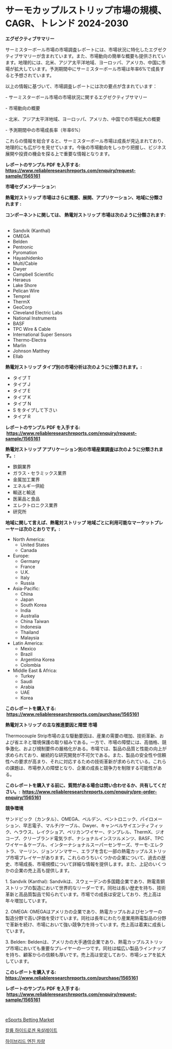 <p><h1>サーモカップルストリップ市場の規模、CAGR、トレンド 2024-2030</h1></p><p><strong>エグゼクティブサマリー</strong></p>
<p><p>サーミスターボール市場の市場調査レポートには、市場状況に特化したエグゼクティブサマリーが含まれています。また、市場動向の簡単な概要も提供されています。地理的には、北米、アジア太平洋地域、ヨーロッパ、アメリカ、中国に市場が拡大しています。予測期間中にサーミスターボール市場は年率6%で成長すると予想されています。</p><p>以上の情報に基づいて、市場調査レポートには次の要点が含まれています：</p><p>- サーミスターボール市場の市場状況に関するエグゼクティブサマリー</p><p>- 市場動向の概要</p><p>- 北米、アジア太平洋地域、ヨーロッパ、アメリカ、中国での市場拡大の概要</p><p>- 予測期間中の市場成長率（年率6%）</p><p>これらの情報を総合すると、サーミスターボール市場は成長が見込まれており、地理的にも広がりを見せています。今後の市場動向をしっかり把握し、ビジネス展開や投資の機会を探る上で重要な情報となります。</p></p>
<p><strong>レポートのサンプル PDF を入手する: <a href="https://www.reliableresearchreports.com/enquiry/request-sample/1565161">https://www.reliableresearchreports.com/enquiry/request-sample/1565161</a></strong></p>
<p><strong>市場セグメンテーション:</strong></p>
<p><strong> 熱電対ストリップ 市場はさらに概要、展開、アプリケーション、地域に分類されます :</strong></p>
<p><strong>コンポーネントに関しては、 熱電対ストリップ 市場は次のように分類されます: &nbsp;</strong></p>
<p><ul><li>Sandvik (Kanthal)</li><li>OMEGA</li><li>Belden</li><li>Pentronic</li><li>Pyromation</li><li>Hayashidenko</li><li>Multi/Cable</li><li>Dwyer</li><li>Campbell Scientific</li><li>Heraeus</li><li>Lake Shore</li><li>Pelican Wire</li><li>Temprel</li><li>ThermX</li><li>GeoCorp</li><li>Cleveland Electric Labs</li><li>National Instruments</li><li>BASF</li><li>TPC Wire & Cable</li><li>International Super Sensors</li><li>Thermo-Electra</li><li>Marlin</li><li>Johnson Matthey</li><li>Ellab</li></ul></p>
<p><strong> 熱電対ストリップ タイプ別の市場分析は次のように分類されます。:</strong></p>
<p><ul><li>タイプ T</li><li>タイプ J</li><li>タイプ E</li><li>タイプ K</li><li>タイプ N</li><li>S をタイプして下さい</li><li>タイプ R</li></ul></p>
<p><strong>レポートのサンプル PDF を入手する: &nbsp;<a href="https://www.reliableresearchreports.com/enquiry/request-sample/1565161">https://www.reliableresearchreports.com/enquiry/request-sample/1565161</a></strong></p>
<p><strong> 熱電対ストリップ アプリケーション別の市場産業調査は次のように分類されます。:</strong></p>
<p><ul><li>鉄鋼業界</li><li>ガラス・セラミックス業界</li><li>金属加工業界</li><li>エネルギー供給</li><li>輸送と輸送</li><li>医薬品と食品</li><li>エレクトロニクス業界</li><li>研究所</li></ul></p>
<p><strong>地域に関して言えば、熱電対ストリップ 地域ごとに利用可能なマーケットプレーヤーは次のとおりです。:</strong></p>
<p><ul>
    <li>
        North America:
        <ul>
            <li>United States</li>
            <li>Canada</li>
        </ul>
    </li>
    <li>
        Europe:
        <ul>
            <li>Germany</li>
            <li>France</li>
            <li>U.K.</li>
            <li>Italy</li>
            <li>Russia</li>
        </ul>
    </li>
    <li>
        Asia-Pacific:
        <ul>
            <li>China</li>
            <li>Japan</li>
            <li>South Korea</li>
            <li>India</li>
            <li>Australia</li>
            <li>China Taiwan</li>
            <li>Indonesia</li>
            <li>Thailand</li>
            <li>Malaysia</li>
        </ul>
    </li>
    <li>
        Latin America:
        <ul>
            <li>Mexico</li>
            <li>Brazil</li>
            <li>Argentina Korea</li>
            <li>Colombia</li>
        </ul>
    </li>
    <li>
        Middle East & Africa:
        <ul>
            <li>Turkey</li>
            <li>Saudi</li>
            <li>Arabia</li>
            <li>UAE</li>
            <li>Korea</li>
        </ul>
    </li>
    </ul></p>
<p><strong>このレポートを購入する: &nbsp;<a href="https://www.reliableresearchreports.com/purchase/1565161">https://www.reliableresearchreports.com/purchase/1565161</a></strong></p>
<p><strong>熱電対ストリップ の主な推進要因と障壁 市場</strong></p>
<p><p>Thermocouple Strip市場の主な駆動要因は、産業の需要の増加、技術革新、および省エネと環境保護の取り組みである。一方で、市場の障壁には、高価格、競争激化、および規制要件の厳格化がある。市場では、製品の品質と性能の向上が求められており、継続的な研究開発が不可欠である。また、製品の安全性や信頼性への要求が高まり、それに対応するための技術革新が求められている。これらの課題は、市場参入の障壁となり、企業の成長と競争力を制限する可能性がある。</p></p>
<p><strong>このレポートを購入する前に、質問がある場合は問い合わせるか、共有してください。:&nbsp; <a href="https://www.reliableresearchreports.com/enquiry/pre-order-enquiry/1565161">https://www.reliableresearchreports.com/enquiry/pre-order-enquiry/1565161</a></strong></p>
<p><strong>競争環境</strong></p>
<p><p>サンドビック（カンタル）、OMEGA、ベルデン、ペントロニック、パイロメーション、早志電子、マルチ/ケーブル、Dwyer、キャンベルサイエンティフィック、ヘラウス、レイクショア、ペリカンワイヤー、テンプレル、ThermX、ジオコープ、クリーブランド電気ラボ、ナショナルインスツルメンツ、BASF、TPCワイヤー＆ケーブル、インターナショナルスーパーセンサーズ、サーモ-エレクトラ、マーリン、ジョンソンマサー、エラブを含む一部の熱電カップルストリップ市場プレイヤーがあります。これらのうちいくつかの企業について、過去の歴史、市場成長、市場規模について詳細な情報を提供します。また、上記のいくつかの企業の売上高も提供します。</p><p>1. Sandvik (Kanthal): Sandvikは、スウェーデンの多国籍企業であり、熱電青銅ストリップの製造において世界的なリーダーです。同社は長い歴史を持ち、技術革新と高品質製品で知られています。市場での成長は安定しており、売上高は年々増加しています。</p><p>2. OMEGA: OMEGAはアメリカの企業であり、熱電カップルおよびセンサーの製造分野で高い評価を受けています。同社は長年にわたり産業用熱電製品の分野で革新を続け、市場において強い競争力を持っています。売上高は着実に成長しています。</p><p>3. Belden: Beldenは、アメリカの大手通信企業であり、熱電カップルストリップ市場においても重要なプレイヤーの一つです。同社は幅広い製品ラインナップを持ち、顧客からの信頼も厚いです。売上高は安定しており、市場シェアを拡大しています。</p></p>
<p><strong>このレポートを購入する: &nbsp; <a href="https://www.reliableresearchreports.com/purchase/1565161">https://www.reliableresearchreports.com/purchase/1565161</a></strong></p>
<p><strong>レポートのサンプル PDF を入手する: &nbsp;<a href="https://www.reliableresearchreports.com/enquiry/request-sample/1565161">https://www.reliableresearchreports.com/enquiry/request-sample/1565161</a></strong><strong></strong></p>
<p>&nbsp;</p>
<p><p><a href="https://github.com/Glendatilghmankmgz0rbhwpy/Market-Research-Report-List-1/blob/main/esports-betting-market.md">eSports Betting Market</a></p><p><a href="https://medium.com/@axintepreda1/%EC%B9%BC%EB%A5%A8-%EC%88%98%EC%82%B0-%EC%82%B0%EC%84%B1-%EC%98%A4%EC%82%B0%EB%A5%98-%EC%8B%9C%EC%9E%A5-%EA%B7%9C%EB%AA%A8-%EC%8B%9C%EC%9E%A5-%EC%A0%84%EB%A7%9D-%EB%B0%8F-%EC%8B%9C%EC%9E%A5-%EC%98%88%EC%B8%A1-2024%EB%85%84%EB%B6%80%ED%84%B0-2031%EB%85%84-a1b09d580ca4">칼륨 하이드로겐 옥살레이트</a></p><p><a href="https://medium.com/@dayanarunolfsdottir/%ED%95%98%EC%9D%B4%EB%B8%8C%EB%A6%AC%EB%93%9C-%EC%97%94%EC%A7%84-%EC%B0%A8%EB%9F%89-%EC%8B%9C%EC%9E%A5-%EC%84%B1%EA%B3%B5%EC%A0%81%EC%9D%B8-%EB%B9%84%EC%A6%88%EB%8B%88%EC%8A%A4-%EC%A0%84%EB%9E%B5%EC%9D%98-%EC%97%B4%EC%87%A0-2031%EB%85%84%EA%B9%8C%EC%A7%80-%EC%98%88%EC%B8%A1-99c540d32acd">하이브리드 엔진 차량</a></p></p>